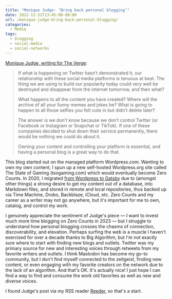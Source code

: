 ```yaml
---
title: "Monique Judge: ‘Bring back personal blogging’"
date: 2022-12-31T13:45:00-08:00
url: /monique-judge-bring-back-personal-blogging/
categories:
  - Media
tags:
  - blogging
  - social-media
  - social-networks
---
```


[Monique Judge, writing for The Verge](https://www.theverge.com/23513418/bring-back-personal-blogging):

> If what is happening on Twitter hasn’t demonstrated it, our relationship with these social media platforms is tenuous at best. The thing we are using to build our popularity today could very well be destroyed and disappear from the internet tomorrow, and then what?
>
> What happens to all the content you have created? Where will the archive of all your funny memes and jokes be? What is going to happen to all those selfies you felt cute in but didn’t delete later?
>
> The answer is we don’t know because we don’t control Twitter (or Facebook or Instagram or Snapchat or TikTok). If one of these companies decided to shut down their service permanently, there would be nothing we could do about it.
>
> Owning your content and controlling your platform is essential, and having a personal blog is a great way to do that.

This blog started out on the managed platform Wordpress.com. Wanting to own my own content, I spun up a new self-hosted Wordpress.org site called The State of Gaming (tsogaming.com) which would eventually become Zero Counts. In 2020, I migrated [from Wordpress to Gatsby](/2020/09/14/from-wordpress-to-gatsby/) due to (amongst other things) a strong desire to get my content out of a database, into Markdown files, and stored in remote and local repositories, thus backed up via Time Machine, Drobo, Backblaze, iCloud, etc. Zero Counts and my career as a writer may not go anywhere, but it's important for me to own, catalog, and control my work.

I genuinely appreciate the sentiment of Judge's piece — I want to invest much more time blogging on Zero Counts in 2023 — but I struggle to understand how personal blogging crosses the chasms of connection, discoverability, and elevation. Perhaps surfing the web is a muscle I haven't exercised for over a decade thanks to Big Algorithm, but I'm not exactly sure where to start with finding new blogs and outlets. Twitter was my primary source for new and interesting voices through retweets from my favorite writers and outlets. I think Mastodon has become my go-to community, but I don't find myself connected to the zeitgeist, finding new content, or even engaging with my favorite creators on the network due to the lack of an algorithm. And that's OK. It's actually nice! I just hope I can find a way to find and consume the work old favorites as well as new and diverse voices.

I found Judge's post via my RSS reader [Reeder](https://www.reederapp.com), so that's a start.

